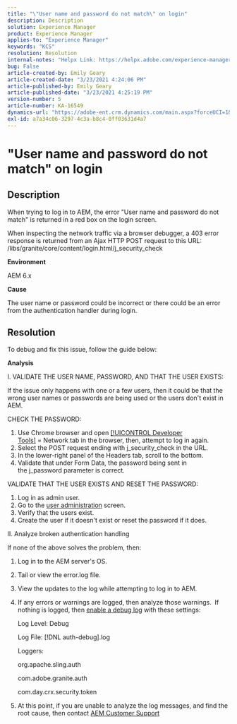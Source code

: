 ```yaml
---
title: "\"User name and password do not match\" on login"
description: Description
solution: Experience Manager
product: Experience Manager
applies-to: "Experience Manager"
keywords: "KCS"
resolution: Resolution
internal-notes: "Helpx Link: https://helpx.adobe.com/experience-manager/kb/user-name-and-password-do-not-match-on-login.html"
bug: False
article-created-by: Emily Geary
article-created-date: "3/23/2021 4:24:06 PM"
article-published-by: Emily Geary
article-published-date: "3/23/2021 4:25:19 PM"
version-number: 5
article-number: KA-16549
dynamics-url: "https://adobe-ent.crm.dynamics.com/main.aspx?forceUCI=1&pagetype=entityrecord&etn=knowledgearticle&id=4d06f62c-f48b-eb11-a812-000d3a58b8a9"
exl-id: a7a34c06-3297-4c3a-b8c4-0ff03631d4a7
---
```

# "User name and password do not match" on login

## Description


When trying to log in to AEM, the error "User name and password do not match" is returned in a red box on the login screen.

When inspecting the network traffic via a browser debugger, a 403 error response is returned from an Ajax HTTP POST request to this URL:
/libs/granite/core/content/login.html/j_security_check

<b>Environment</b>

AEM 6.x

<b>Cause</b>

The user name or password could be incorrect or there could be an error from the authentication handler during login.


## Resolution


To debug and fix this issue, follow the guide below:

<b>Analysis</b>

I. VALIDATE THE USER NAME, PASSWORD, AND THAT THE USER EXISTS:

If the issue only happens with one or a few users, then it could be that the wrong user names or passwords are being used or the users don't exist in AEM.

CHECK THE PASSWORD:

1. Use Chrome browser and open [[!UICONTROL Developer Tools]](https://developer.chrome.com/devtools) = Network tab in the browser, then, attempt to log in again.
2. Select the POST request ending with j_security_check in the URL.
3. In the lower-right panel of the Headers tab, scroll to the bottom.
4. Validate that under Form Data, the password being sent in the j_password parameter is correct.


VALIDATE THAT THE USER EXISTS AND RESET THE PASSWORD:

1. Log in as admin user.
2. Go to the [user administration](https://docs.adobe.com/content/help/en/experience-manager-65/administering/home.html?topic=/experience-manager/6-5/sites/administering/morehelp/security.ug.js) screen.
3. Verify that the users exist.
4. Create the user if it doesn't exist or reset the password if it does.


II. Analyze broken authentication handling

If none of the above solves the problem, then:

1. Log in to the AEM server's OS.
2. Tail or view the error.log file.
3. View the updates to the log while attempting to log in to AEM.
4. If any errors or warnings are logged, then analyze those warnings.  If nothing is logged, then [enable a debug log](https://docs.adobe.com/content/help/en/experience-manager-65/deploying/configuring/configure-logging.html) with these settings:

   Log Level: Debug

   Log File: [!DNL auth-debug].log

   Loggers:

   org.apache.sling.auth


   com.adobe.granite.auth


   com.day.crx.security.token
5. At this point, if you are unable to analyze the log messages, and find the root cause, then contact [AEM Customer Support](https://experienceleague.adobe.com/?support-solution=Experience+Manager#support)
